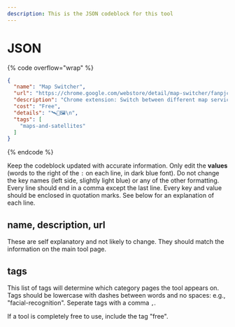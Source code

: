 ```yaml
---
description: This is the JSON codeblock for this tool
---
```


# JSON

{% code overflow="wrap" %}
```json
{
  "name": "Map Switcher",
  "url": "https://chrome.google.com/webstore/detail/map-switcher/fanpjcbgdinjeknjikpfnldfpnnpkelb",
  "description": "Chrome extension: Switch between different map services. Convert coordinates and directions and jump to the same location on another map.",
  "cost": "Free",
  "details": "🛰️📍🖼️\n",
  "tags": [
    "maps-and-satellites"
  ]
}
```
{% endcode %}

Keep the codeblock updated with accurate information. Only edit the **values** (words to the right of the `:` on each line, in dark blue font). Do not change the key names (left side, slightly light blue) or any of the other formatting. Every line should end in a comma except the last line. Every key and value should be enclosed in quotation marks. See below for an explanation of each line.&#x20;

## name, description, url

These are self explanatory and not likely to change. They should match the information on the main tool page.

## tags

This list of tags will determine which category pages the tool appears on. Tags should be lowercase with dashes between words and no spaces: e.g., "facial-recognition". Seperate tags with a comma `,`.

If a tool is completely free to use, include the tag "free".

